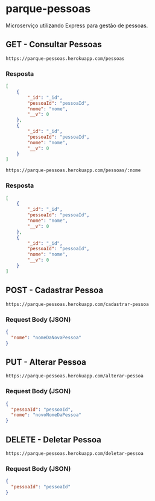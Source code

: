 # parque-pessoas

Microserviço utilizando Express para gestão de pessoas.

## **GET** - Consultar Pessoas

```
https://parque-pessoas.herokuapp.com/pessoas
```

### **Resposta**

```JSON
[
    {
        "_id": "_id",
        "pessoaId": "pessoaId",
        "nome": "nome",
        "__v": 0
    },
    {
        "_id": "_id",
        "pessoaId": "pessoaId",
        "nome": "nome",
        "__v": 0
    }
]
```

```
https://parque-pessoas.herokuapp.com/pessoas/:nome
```

### **Resposta**

```JSON
[
    {
        "_id": "_id",
        "pessoaId": "pessoaId",
        "nome": "nome",
        "__v": 0
    },
    {
        "_id": "_id",
        "pessoaId": "pessoaId",
        "nome": "nome",
        "__v": 0
    }
]
```

## **POST** - Cadastrar Pessoa

```
https://parque-pessoas.herokuapp.com/cadastrar-pessoa
```

### **Request Body (JSON)**

```JSON
{
  "nome": "nomeDaNovaPessoa"
}
```

## **PUT** - Alterar Pessoa

```
https://parque-pessoas.herokuapp.com/alterar-pessoa
```

### **Request Body (JSON)**

```JSON
{
  "pessoaId": "pessoaId",
  "nome": "novoNomeDaPessoa"
}
```

## **DELETE** - Deletar Pessoa

```
https://parque-pessoas.herokuapp.com/deletar-pessoa
```

### **Request Body (JSON)**

```JSON
{
  "pessoaId": "pessoaId"
}
```
